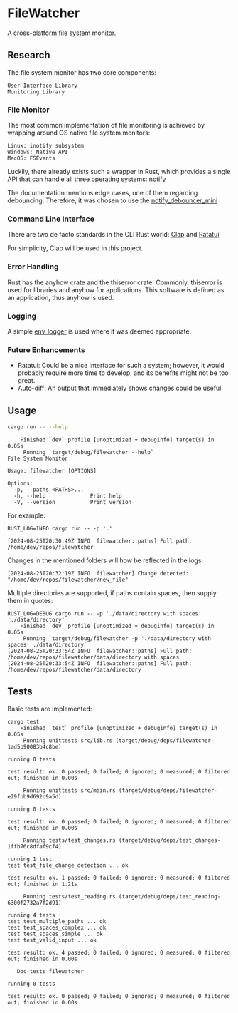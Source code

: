 # FileWatcher

A cross-platform file system monitor.

## Research

The file system monitor has two core components:

    User Interface Library
    Monitoring Library

### File Monitor

The most common implementation of file monitoring is achieved by wrapping around OS native file system monitors:

    Linux: inotify subsystem
    Windows: Native API
    MacOS: FSEvents

Luckily, there already exists such a wrapper in Rust, which provides a single API that can handle all three operating systems: [notify](https://docs.rs/notify/latest/notify/)

The documentation mentions edge cases, one of them regarding debouncing. Therefore, it was chosen to use the [notify_debouncer_mini](https://docs.rs/notify-debouncer-mini/latest/notify_debouncer_mini/) 
### Command Line Interface

There are two de facto standards in the CLI Rust world:
    [Clap](https://docs.rs/clap/latest/clap/) and
    [Ratatui](https://docs.rs/ratatui/0.23.0/ratatui/)
    
For simplicity, Clap will be used in this project.
### Error Handling

Rust has the anyhow crate and the thiserror crate. Commonly, thiserror is used for libraries and anyhow for applications. This software is defined as an application, thus anyhow is used.

### Logging

A simple [env_logger](https://crates.io/crates/env_logger) is used where it was deemed appropriate.

### Future Enhancements
- Ratatui: Could be a nice interface for such a system; however, it would probably require more time to develop, and its benefits might not be too great.
- Auto-diff: An output that immediately shows changes could be useful.

## Usage
```bash
cargo run -- --help
```

```
    Finished `dev` profile [unoptimized + debuginfo] target(s) in 0.05s
     Running `target/debug/filewatcher --help`
File System Monitor

Usage: filewatcher [OPTIONS]

Options:
  -p, --paths <PATHS>...
  -h, --help              Print help
  -V, --version           Print version
```

For example:
```
RUST_LOG=INFO cargo run -- -p '.'
```
```
[2024-08-25T20:30:49Z INFO  filewatcher::paths] Full path: /home/dev/repos/filewatcher
```
Changes in the mentioned folders will how be reflected in the logs:
```
[2024-08-25T20:32:19Z INFO  filewatcher] Change detected: "/home/dev/repos/filewatcher/new_file"
```
Multiple directories are supported, if paths contain spaces, then supply them in quotes:
```
RUST_LOG=DEBUG cargo run -- -p './data/directory with spaces' './data/directory'
    Finished `dev` profile [unoptimized + debuginfo] target(s) in 0.05s
     Running `target/debug/filewatcher -p './data/directory with spaces' ./data/directory`
[2024-08-25T20:33:54Z INFO  filewatcher::paths] Full path: /home/dev/repos/filewatcher/data/directory with spaces
[2024-08-25T20:33:54Z INFO  filewatcher::paths] Full path: /home/dev/repos/filewatcher/data/directory
```

## Tests
Basic tests are implemented:
```
cargo test
    Finished `test` profile [unoptimized + debuginfo] target(s) in 0.05s
     Running unittests src/lib.rs (target/debug/deps/filewatcher-1ad5b90083b4c8be)

running 0 tests

test result: ok. 0 passed; 0 failed; 0 ignored; 0 measured; 0 filtered out; finished in 0.00s

     Running unittests src/main.rs (target/debug/deps/filewatcher-e29fbb9d692c9a5d)

running 0 tests

test result: ok. 0 passed; 0 failed; 0 ignored; 0 measured; 0 filtered out; finished in 0.00s

     Running tests/test_changes.rs (target/debug/deps/test_changes-1ffb76c8dfaf9cf4)

running 1 test
test test_file_change_detection ... ok

test result: ok. 1 passed; 0 failed; 0 ignored; 0 measured; 0 filtered out; finished in 1.21s

     Running tests/test_reading.rs (target/debug/deps/test_reading-6300f2732a7f2d91)

running 4 tests
test test_multiple_paths ... ok
test test_spaces_complex ... ok
test test_spaces_simple ... ok
test test_valid_input ... ok

test result: ok. 4 passed; 0 failed; 0 ignored; 0 measured; 0 filtered out; finished in 0.00s

   Doc-tests filewatcher

running 0 tests

test result: ok. 0 passed; 0 failed; 0 ignored; 0 measured; 0 filtered out; finished in 0.00s
```
